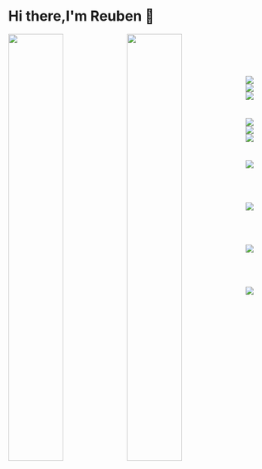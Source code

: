 # Hi there,I'm Reuben 👋

<img align="left" width="47%" src="https://github-readme-stats.vercel.app/api?username=reubenAcheldive&show_icons=true&theme=radical" />
<img  align="left" width="47%" src="https://github-readme-stats.vercel.app/api/top-langs/?username=reubenAcheldive&layout=compact" />
<br/>
<br/><br/><br/><br/>
<img  align="left"  src="https://img.shields.io/badge/angular-%23DD0031.svg?style=for-the-badge&logo=angular&logoColor=white" />
<img  align="left"  src="https://img.shields.io/badge/express.js-%23404d59.svg?style=for-the-badge&logo=express&logoColor=%2361DAFB" />
<img  align="left"  src="https://img.shields.io/badge/jquery-%230769AD.svg?style=for-the-badge&logo=jquery&logoColor=white" />
<br/>
<br/><br/><br/><br/>
<img  align="left"  src="https://img.shields.io/badge/nestjs-%23E0234E.svg?style=for-the-badge&logo=nestjs&logoColor=white" />
<img  align="left"  src="https://img.shields.io/badge/node.js-6DA55F?style=for-the-badge&logo=node.js&logoColor=white" />
<img  align="left"  src="https://img.shields.io/badge/react-%2320232a.svg?style=for-the-badge&logo=react&logoColor=%2361DAFB" />
<br/>
<br/><br/><br/><br/>
<img  align="left"  src="https://img.shields.io/badge/redux-%23593d88.svg?style=for-the-badge&logo=redux&logoColor=white" />
<br/>
<br/><br/><br/><br/>
<img  align="left"  src="https://img.shields.io/badge/rxjs-%23B7178C.svg?style=for-the-badge&logo=reactivex&logoColor=white" />
<br/>
<br/><br/><br/><br/>
<img  align="left"  src="https://img.shields.io/badge/SASS-hotpink.svg?style=for-the-badge&logo=SASS&logoColor=white" />
<br/>
<br/><br/><br/><br/>
<img  align="left"  src="https://img.shields.io/badge/styled--components-DB7093?style=for-the-badge&logo=styled-components&logoColor=white" />





